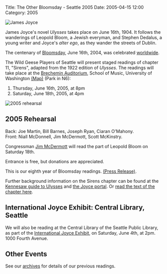 Title: The Other Bloomsday - Seattle 2005
Date: 2005-04-15 12:00
Category: 2005

![James Joyce]({filename}/images/jj1.jpg)

James Joyce's novel *Ulysses* takes place on June 16th, 1904.
It follows the wanderings of Leopold Bloom, a Jewish everyman,
and Stephen Dedalus, a young writer and Joyce's *alter ego*,
as they wander the streets of Dublin.

The centenary of [Bloomsday](http://en.wikipedia.org/wiki/Bloomsday),
June 16th, 2004, was celebrated
[worldwide](http://www.rejoycedublin2004.com "ReJoyce Dublin 2004").

The Wild Geese Players of Seattle will present staged readings of
chapter 11, "Sirens", adapted from the 1922 edition of *Ulysses*.
The readings will take place at the
[Brechemin Auditorium](http://www.music.washington.edu/facilities/index.php?pg=perf_spaces_box),
School of Music, University of Washington
[(Map)](http://www.washington.edu/home/maps/northcentral.html?MUS "Map of UW Campus")
(Park in N6):

1. Thursday, June 16th, 2005, at 8pm
2. Saturday, June 18th, 2005, at 4pm

![2005 rehearsal]({filename}/images/2005-rehearsal.jpg "[2005 rehearsal]")

## 2005 Rehearsal

Back: Joe Martin, Bill Barnes, Joseph Ryan, Ciaran O'Mahony. <br/>
Front: Niall McDonnell, Jim McDermott, Scott McKinstry.

Congressman [Jim McDermott]({filename}/pages/about.md#Jim-McDermott)
will read the part of Leopold Bloom on Saturday 18th.

Entrance is free, but donations are appreciated.

This is our eighth year of Bloomsday readings.
[(Press Release)]({filename}2005/press-release.md).

Further background information on the Sirens chapter can be found at the
[Kennesaw guide to Ulysses](http://ksumail.kennesaw.edu/~mglosup/ulysses/sirens.htm)
and [the Joyce portal](http://www.robotwisdom.com/jaj/ulysses/notes11.html).
Or [read the text of the chapter here](http://www.readprint.com/chapter-6372/James-Joyce).

## International Joyce Exhibit: Central Library, Seattle

We will also be reading at the Central Library of the
Seattle Public Library, as part of the
[International Joyce Exhibit](http://www.spl.org/default.asp?pageID=about_news_detail&cid=1116542885003),
on Saturday, June 4th, at 2pm. 1000 Fourth Avenue.

## Other Events

See our [archives]({filename}/archives.md) for details of our previous readings.
